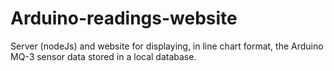 # Arduino-readings-website
Server (nodeJs) and website for displaying, in line chart format, the Arduino MQ-3 sensor data stored in a local database.
